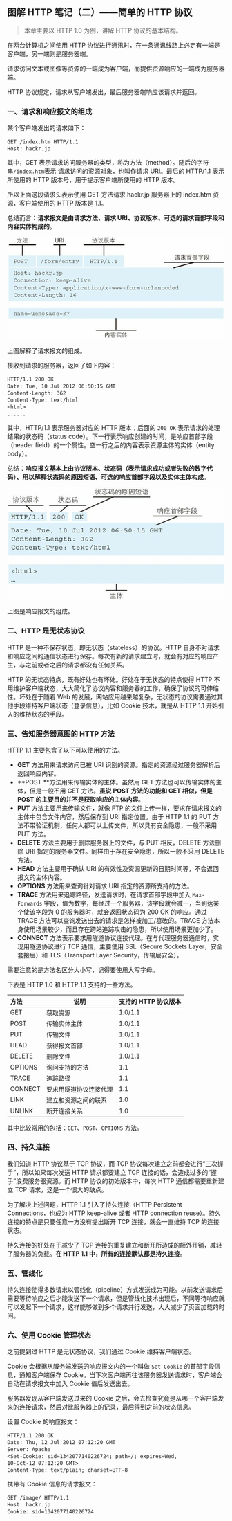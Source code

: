## 图解 HTTP 笔记（二）——简单的 HTTP 协议

> 本章主要以 HTTP 1.0 为例，讲解 HTTP 协议的基本结构。

在两台计算机之间使用 HTTP 协议进行通讯时，在一条通讯线路上必定有一端是客户端，另一端则是服务器端。

请求访问文本或图像等资源的一端成为客户端，而提供资源响应的一端成为服务器端。

HTTP 协议规定，请求从客户端发出，最后服务器端响应该请求并返回。

### 一、请求和响应报文的组成

某个客户端发出的请求如下：

```
GET /index.htm HTTP/1.1
Host: hackr.jp
```

其中，GET 表示请求访问服务器的类型，称为方法（method）。随后的字符串`/index.htm`表示 请求访问的资源对象，也叫作请求 URI。最后的 HTTP/1.1 表示所使用的 HTTP 版本号，用于提示客户端所使用的 HTTP 版本。

所以上面这段请求头表示使用 GET 方法请求 hackr.jp 服务器上的 index.htm 资源，客户端使用的 HTTP 版本是 1.1。

总结而言：**请求报文是由请求方法、请求 URI、协议版本、可选的请求首部字段和内容实体构成的**。

![requestcontent](./pics/requestcontent.png)

上图解释了请求报文的组成。

接收到请求的服务器，返回了如下内容：

```
HTTP/1.1 200 OK
Date: Tue, 10 Jul 2012 06:50:15 GMT
Content-Length: 362
Content-Type: text/html
<html>
......
```

其中，HTTP/1.1 表示服务器对应的 HTTP 版本；后面的 `200 OK` 表示请求的处理结果的状态码（status code）。下一行表示响应创建的时间，是响应首部字段（header field）的一个属性。空一行之后的内容表示资源主体的实体（entity body）。

总结：**响应报文基本上由协议版本、状态码（表示请求成功或者失败的数字代码）、用以解释状态码的原因短语、可选的响应首部字段以及实体主体构成**。

![responsecontent](./pics/responsecontent.png)

上图是响应报文的组成。

### 二、HTTP 是无状态协议

HTTP 是一种不保存状态，即无状态（stateless）的协议。HTTP 自身不对请求和响应之间的通信状态进行保存。每次有新的请求建立时，就会有对应的响应产生，与之前或者之后的请求都没有任何关系。

HTTP 的无状态特点，既有好处也有坏处。好处在于无状态的特点使得 HTTP 不用维护客户端状态，大大简化了协议内容和服务器的工作，确保了协议的可伸缩性。坏处在于随着 Web 的发展，网站应用越来越复杂，无状态的协议需要通过其他手段维持客户端状态（登录信息），比如 Cookie 技术，就是从 HTTP 1.1 开始引入的维持状态的手段。

### 三、告知服务器意图的 HTTP 方法

HTTP 1.1 主要包含了以下可以使用的方法。

* **GET** 方法用来请求访问已被 URI 识别的资源。指定的资源经过服务器解析后返回响应内容。
* **POST **方法用来传输实体的主体。虽然用 GET 方法也可以传输实体的主体，但是一般不用 GET 方法。**虽说 POST 方法的功能和 GET 相似，但是 POST 的主要目的并不是获取响应的主体内容**。
* **PUT** 方法主要用来传输文件，就像 FTP 的文件上传一样，要求在请求报文的主体中包含文件内容，然后保存到 URI 指定位置。由于 HTTP 1.1 的 PUT 方法不带验证机制，任何人都可以上传文件，所以具有安全隐患，一般不采用 PUT 方法。
* **DELETE** 方法主要用于删除服务器上的文件，与 PUT 相反，DELETE 方法删除 URI 指定的服务器文件。同样由于存在安全隐患，所以一般不采用 DELETE 方法。
* **HEAD** 方法主要用于确认 URI 的有效性及资源更新的日期时间等，不会返回报文的主体内容。
* **OPTIONS** 方法用来查询针对请求 URI 指定的资源所支持的方法。
* **TRACE** 方法用来追踪路径，发送请求时，在请求首部字段中加入 `Max-Forwards` 字段，值为数字，每经过一个服务器，该字段就会减一，当到达某个使该字段为 0 的服务器时，就会返回状态码为 200 OK 的响应。通过 TRACE 方法可以查询发送出去的请求是怎样被加工/篡改的。TRACE 方法本身使用场景较少，而且存在跨站追踪攻击的隐患，所以使用场景更加少了。
* **CONNECT** 方法表示要求用隧道协议连接代理。在与代理服务器通信时，实现用隧道协议进行 TCP 通信，主要使用 SSL（Secure Sockets Layer，安全套接层）和 TLS（Transport Layer Security，传输层安全）。

需要注意的是方法名区分大小写，记得要使用大写字母。

下表是 HTTP 1.0 和 HTTP 1.1 支持的一些方法。

| 方法    | 说明                   | 支持的 HTTP 协议版本 |
| :------ | ---------------------- | -------------------- |
| GET     | 获取资源               | 1.0/1.1              |
| POST    | 传输实体主体           | 1.0/1.1              |
| PUT     | 传输文件               | 1.0/1.1              |
| HEAD    | 获得报文首部           | 1.0/1.1              |
| DELETE  | 删除文件               | 1.0/1.1              |
| OPTIONS | 询问支持的方法         | 1.1                  |
| TRACE   | 追踪路径               | 1.1                  |
| CONNECT | 要求用隧道协议连接代理 | 1.1                  |
| LINK    | 建立和资源之间的联系   | 1.0                  |
| UNLINK  | 断开连接关系           | 1.0                  |

其中比较常用的包括：`GET`、`POST`、`OPTIONS` 方法。

### 四、持久连接

我们知道 HTTP 协议基于 TCP 协议，而 TCP 协议每次建立之前都会进行“三次握手”，所以如果每次发送 HTTP 请求都要建立 TCP 连接的话，会造成过多的“握手”浪费服务器资源。而 HTTP 协议的初始版本中，每次 HTTP 通信都需要重新建立 TCP 请求，这是一个很大的缺点。

为了解决上述问题，HTTP 1.1 引入了持久连接（HTTP Persistent Connections，也成为 HTTP keep-alive 或者 HTTP connection reuse）。持久连接的特点是只要任意一方没有提出断开 TCP 连接，就会一直维持 TCP 的连接状态。

持久连接的好处在于减少了 TCP 连接的重复建立和断开所造成的额外开销，减轻了服务器的负载。**在 HTTP 1.1 中，所有的连接默认都是持久连接**。

### 五、管线化

持久连接使得多数请求以管线化（pipeline）方式发送成为可能。以前发送请求后需要等待响应之后才能发送下一个请求，但是管线化技术出现后，不同等待响应就可以发起下一个请求，这样能够做到多个请求并行发送，大大减少了页面加载的时间。

### 六、使用 Cookie 管理状态

之前提到过 HTTP 是无状态协议，我们通过 Cookie 维持客户端状态。

Cookie 会根据从服务端发送的响应报文内的一个叫做 `Set-Cookie` 的首部字段信息，通知客户端保存 Cookie。当下次客户端再往该服务器发送请求时，客户端会自动在请求报文中加入 Cookie 值后发送出去。

服务器发现从客户端发送过来的 Cookie 之后，会去检查究竟是从哪一个客户端发来的连接请求，然后对比服务器上的记录，最后得到之前的状态信息。

设置 Cookie 的响应报文：

```
HTTP/1.1 200 OK
Date: Thu, 12 Jul 2012 07:12:20 GMT
Server: Apache
<Set-Cookie: sid=1342077140226724; path=/; expires=Wed,
10-Oct-12 07:12:20 GMT>
Content-Type: text/plain; charset=UTF-8
```

携带有 Cookie 信息的请求报文：

```
GET /image/ HTTP/1.1
Host: hackr.jp
Cookie: sid=1342077140226724
```

